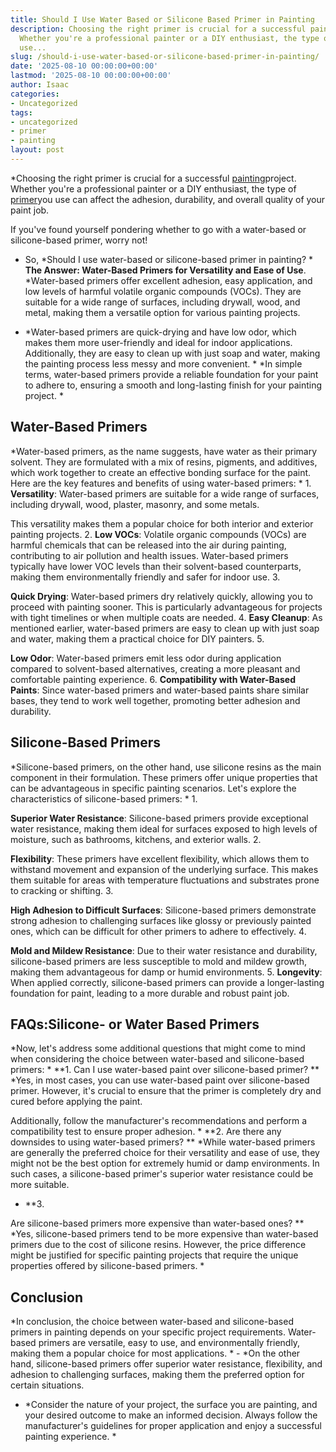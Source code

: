 ```yaml
---
title: Should I Use Water Based or Silicone Based Primer in Painting
description: Choosing the right primer is crucial for a successful painting project.
  Whether you're a professional painter or a DIY enthusiast, the type of primer you
  use...
slug: /should-i-use-water-based-or-silicone-based-primer-in-painting/
date: '2025-08-10 00:00:00+00:00'
lastmod: '2025-08-10 00:00:00+00:00'
author: Isaac
categories:
- Uncategorized
tags:
- uncategorized
- primer
- painting
layout: post
---
```

*Choosing the right primer is crucial for a successful [painting](https://pestpolicy.com/3d-wall-painting-for-your-bedroom/)project. Whether you're a professional painter or a DIY enthusiast, the type of [primer](https://pestpolicy.com/best-bonding-primer-for-kitchen-cabinets/)you use can affect the adhesion, durability, and overall quality of your paint job.

If you've found yourself pondering whether to go with a water-based or silicone-based primer, worry not!

* So, *Should I use water-based or silicone-based primer in painting? * **The Answer: Water-Based Primers for Versatility and Ease of Use**. *Water-based primers offer excellent adhesion, easy application, and low levels of harmful volatile organic compounds (VOCs). They are suitable for a wide range of surfaces, including drywall, wood, and metal, making them a versatile option for various painting projects.

* *Water-based primers are quick-drying and have low odor, which makes them more user-friendly and ideal for indoor applications. Additionally, they are easy to clean up with just soap and water, making the painting process less messy and more convenient. * *In simple terms, water-based primers provide a reliable foundation for your paint to adhere to, ensuring a smooth and long-lasting finish for your painting project. *

##  **Water-Based Primers**

*Water-based primers, as the name suggests, have water as their primary solvent. They are formulated with a mix of resins, pigments, and additives, which work together to create an effective bonding surface for the paint. Here are the key features and benefits of using water-based primers: * 1. **Versatility**: Water-based primers are suitable for a wide range of surfaces, including drywall, wood, plaster, masonry, and some metals.

This versatility makes them a popular choice for both interior and exterior painting projects. 2. **Low VOCs**: Volatile organic compounds (VOCs) are harmful chemicals that can be released into the air during painting, contributing to air pollution and health issues. Water-based primers typically have lower VOC levels than their solvent-based counterparts, making them environmentally friendly and safer for indoor use. 3.

**Quick Drying**: Water-based primers dry relatively quickly, allowing you to proceed with painting sooner. This is particularly advantageous for projects with tight timelines or when multiple coats are needed. 4. **Easy Cleanup**: As mentioned earlier, water-based primers are easy to clean up with just soap and water, making them a practical choice for DIY painters. 5.

**Low Odor**: Water-based primers emit less odor during application compared to solvent-based alternatives, creating a more pleasant and comfortable painting experience. 6. **Compatibility with Water-Based Paints**: Since water-based primers and water-based paints share similar bases, they tend to work well together, promoting better adhesion and durability.

##  **Silicone-Based Primers**

*Silicone-based primers, on the other hand, use silicone resins as the main component in their formulation. These primers offer unique properties that can be advantageous in specific painting scenarios. Let's explore the characteristics of silicone-based primers: * 1.

**Superior Water Resistance**: Silicone-based primers provide exceptional water resistance, making them ideal for surfaces exposed to high levels of moisture, such as bathrooms, kitchens, and exterior walls. 2.

**Flexibility**: These primers have excellent flexibility, which allows them to withstand movement and expansion of the underlying surface. This makes them suitable for areas with temperature fluctuations and substrates prone to cracking or shifting. 3.

**High Adhesion to Difficult Surfaces**: Silicone-based primers demonstrate strong adhesion to challenging surfaces like glossy or previously painted ones, which can be difficult for other primers to adhere to effectively. 4.

**Mold and Mildew Resistance**: Due to their water resistance and durability, silicone-based primers are less susceptible to mold and mildew growth, making them advantageous for damp or humid environments. 5. **Longevity**: When applied correctly, silicone-based primers can provide a longer-lasting foundation for paint, leading to a more durable and robust paint job.

##  FAQs:**Silicone- or Water Based Primers**

*Now, let's address some additional questions that might come to mind when considering the choice between water-based and silicone-based primers: * **1. Can I use water-based paint over silicone-based primer? ** *Yes, in most cases, you can use water-based paint over silicone-based primer. However, it's crucial to ensure that the primer is completely dry and cured before applying the paint.

Additionally, follow the manufacturer's recommendations and perform a compatibility test to ensure proper adhesion. * **2. Are there any downsides to using water-based primers? ** *While water-based primers are generally the preferred choice for their versatility and ease of use, they might not be the best option for extremely humid or damp environments. In such cases, a silicone-based primer's superior water resistance could be more suitable.

* **3.

Are silicone-based primers more expensive than water-based ones? ** *Yes, silicone-based primers tend to be more expensive than water-based primers due to the cost of silicone resins. However, the price difference might be justified for specific painting projects that require the unique properties offered by silicone-based primers. *

##  **Conclusion**

*In conclusion, the choice between water-based and silicone-based primers in painting depends on your specific project requirements. Water-based primers are versatile, easy to use, and environmentally friendly, making them a popular choice for most applications. * - *On the other hand, silicone-based primers offer superior water resistance, flexibility, and adhesion to challenging surfaces, making them the preferred option for certain situations.

* *Consider the nature of your project, the surface you are painting, and your desired outcome to make an informed decision. Always follow the manufacturer's guidelines for proper application and enjoy a successful painting experience. *